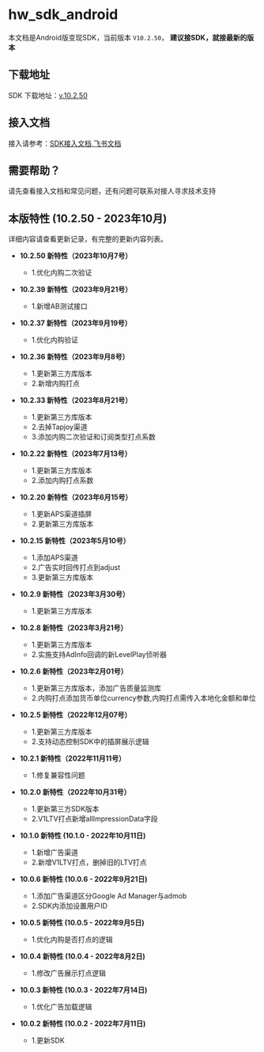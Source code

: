 # hw_sdk_android

本文档是Android版变现SDK，当前版本 `V10.2.50`， <b>  建议接SDK，就接最新的版本 </B>

## 下载地址

SDK 下载地址：[v.10.2.50](https://github.com/artwl/hw_game_mp_sdk_ironsource_android/releases)

## 接入文档

接入请参考：[SDK接入文档,飞书文档](https://hellowd.feishu.cn/docx/doxcnVxhTFV3vW1JWPKXOzihsTe)

## 需要帮助？

请先查看接入文档和常见问题，还有问题可联系对接人寻求技术支持

## 本版特性 (10.2.50 - 2023年10月)

详细内容请查看更新记录，有完整的更新内容列表。

- **10.2.50 新特性（2023年10月7号）**
  - 1.优化内购二次验证
    
- **10.2.39 新特性（2023年9月21号）**
  - 1.新增AB测试接口
    
- **10.2.37 新特性（2023年9月19号）**
  - 1.优化内购验证
    
- **10.2.36 新特性（2023年9月8号）**
  - 1.更新第三方库版本
  - 2.新增内购打点

- **10.2.33 新特性（2023年8月21号）**
  - 1.更新第三方库版本
  - 2.去掉Tapjoy渠道
  - 3.添加内购二次验证和订阅类型打点系数
    
- **10.2.22 新特性（2023年7月13号）**
  - 1.更新第三方库版本
  - 2.添加内购打点系数
    
- **10.2.20 新特性（2023年6月15号）**
  - 1.更新APS渠道插屏
  - 2.更新第三方库版本
    
- **10.2.15 新特性（2023年5月10号）**
  - 1.添加APS渠道
  - 2.广告实时回传打点到adjust
  - 3.更新第三方库版本
  
- **10.2.9 新特性（2023年3月30号）**
  - 1.更新第三方库版本 
  
- **10.2.8 新特性（2023年3月21号）**
  - 1.更新第三方库版本
  - 2.实施支持AdInfo回调的新LevelPlay侦听器
  
- **10.2.6 新特性（2023年2月01号）**
  - 1.更新第三方库版本，添加广告质量监测库
  - 2.内购打点添加货币单位currency参数,内购打点需传入本地化金额和单位
  
- **10.2.5 新特性（2022年12月07号）**
  - 1.更新第三方库版本
  - 2.支持动态控制SDK中的插屏展示逻辑
  
- **10.2.1 新特性（2022年11月11号）**
  - 1.修复兼容性问题

- **10.2.0 新特性（2022年10月31号）**
  - 1.更新第三方SDK版本
  - 2.V1LTV打点新增allImpressionData字段
  
- **10.1.0 新特性 (10.1.0 - 2022年10月11日)**
  - 1.新增广告渠道
  - 2.新增V1LTV打点，删掉旧的LTV打点
  
- **10.0.6 新特性 (10.0.6 - 2022年9月21日)**
  - 1.添加广告渠道区分Google Ad Manager与admob
  - 2.SDK内添加设置用户ID
  
- **10.0.5 新特性 (10.0.5 - 2022年9月5日)**
  - 1.优化内购是否打点的逻辑
  
- **10.0.4 新特性 (10.0.4 - 2022年8月2日)**
  - 1.修改广告展示打点逻辑
  
- **10.0.3 新特性 (10.0.3 - 2022年7月14日)**
  - 1.优化广告加载逻辑

- **10.0.2 新特性 (10.0.2 - 2022年7月11日)**
  - 1.更新SDK
